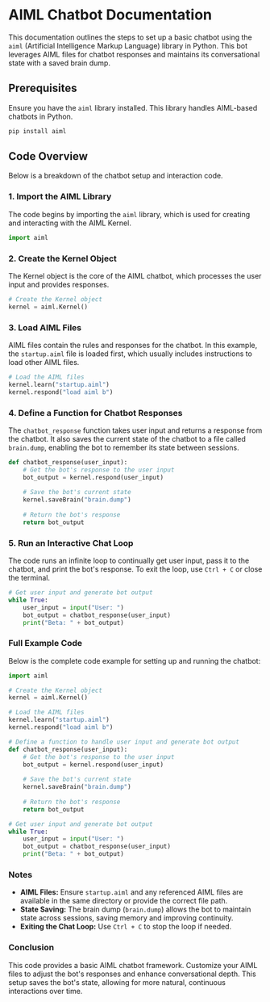 # AIML Chatbot Documentation

This documentation outlines the steps to set up a basic chatbot using the `aiml` (Artificial Intelligence Markup Language) library in Python. This bot leverages AIML files for chatbot responses and maintains its conversational state with a saved brain dump.

## Prerequisites

Ensure you have the `aiml` library installed. This library handles AIML-based chatbots in Python.

```bash
pip install aiml
```

## Code Overview

Below is a breakdown of the chatbot setup and interaction code.

### 1. Import the AIML Library

The code begins by importing the `aiml` library, which is used for creating and interacting with the AIML Kernel.

```python
import aiml
```

### 2. Create the Kernel Object

The Kernel object is the core of the AIML chatbot, which processes the user input and provides responses.

```python
# Create the Kernel object
kernel = aiml.Kernel()
```

### 3. Load AIML Files

AIML files contain the rules and responses for the chatbot. In this example, the `startup.aiml` file is loaded first, which usually includes instructions to load other AIML files.

```python
# Load the AIML files
kernel.learn("startup.aiml")
kernel.respond("load aiml b")
```

### 4. Define a Function for Chatbot Responses

The `chatbot_response` function takes user input and returns a response from the chatbot. It also saves the current state of the chatbot to a file called `brain.dump`, enabling the bot to remember its state between sessions.

```python
def chatbot_response(user_input):
    # Get the bot's response to the user input
    bot_output = kernel.respond(user_input)
    
    # Save the bot's current state
    kernel.saveBrain("brain.dump")
    
    # Return the bot's response
    return bot_output
```

### 5. Run an Interactive Chat Loop

The code runs an infinite loop to continually get user input, pass it to the chatbot, and print the bot's response. To exit the loop, use `Ctrl + C` or close the terminal.

```python
# Get user input and generate bot output
while True:
    user_input = input("User: ")
    bot_output = chatbot_response(user_input)
    print("Beta: " + bot_output)
```

### Full Example Code

Below is the complete code example for setting up and running the chatbot:

```python
import aiml

# Create the Kernel object
kernel = aiml.Kernel()

# Load the AIML files
kernel.learn("startup.aiml")
kernel.respond("load aiml b")

# Define a function to handle user input and generate bot output
def chatbot_response(user_input):
    # Get the bot's response to the user input
    bot_output = kernel.respond(user_input)
    
    # Save the bot's current state
    kernel.saveBrain("brain.dump")
    
    # Return the bot's response
    return bot_output

# Get user input and generate bot output
while True:
    user_input = input("User: ")
    bot_output = chatbot_response(user_input)
    print("Beta: " + bot_output)
```

### Notes

- **AIML Files:** Ensure `startup.aiml` and any referenced AIML files are available in the same directory or provide the correct file path.
- **State Saving:** The brain dump (`brain.dump`) allows the bot to maintain state across sessions, saving memory and improving continuity.
- **Exiting the Chat Loop:** Use `Ctrl + C` to stop the loop if needed.

### Conclusion

This code provides a basic AIML chatbot framework. Customize your AIML files to adjust the bot's responses and enhance conversational depth. This setup saves the bot's state, allowing for more natural, continuous interactions over time.
